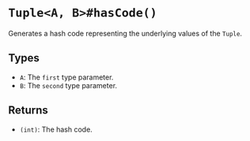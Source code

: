 # `Tuple<A, B>#hasCode()`

Generates a hash code representing the underlying values of the `Tuple`.

## Types

* `A`: The `first` type parameter.
* `B`: The `second` type parameter.

## Returns

* `(int)`: The hash code.

